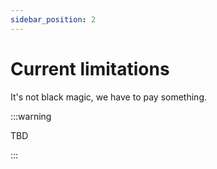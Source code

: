 ```yaml
---
sidebar_position: 2
---
```


# Current limitations

It's not black magic, we have to pay something.

:::warning

TBD

:::
